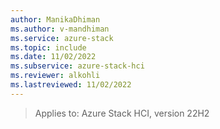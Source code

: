 ```yaml
---
author: ManikaDhiman
ms.author: v-mandhiman
ms.service: azure-stack
ms.topic: include
ms.date: 11/02/2022
ms.subservice: azure-stack-hci
ms.reviewer: alkohli
ms.lastreviewed: 11/02/2022
---
```


> Applies to: Azure Stack HCI, version 22H2
